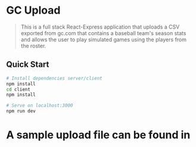 # GC Upload

> This is a full stack React-Express application that uploads a CSV exported from gc.com that contains a baseball team's season stats and allows the user to play simulated games using the players from the roster.

## Quick Start

```bash
# Install dependencies server/client
npm install
cd client
npm install

# Serve on localhost:3000
npm run dev
```
# A sample upload file can be found in 
